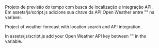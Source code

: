 Projeto de previsão do tempo com busca de localização e integração API.
Em assets/js/script.js adicione sua chave da API Open Weather entre "" na variável.

Project of weather forecast with location search and API integration.

In assets/js/script.js add your Open Weather API key between "" in the variable.